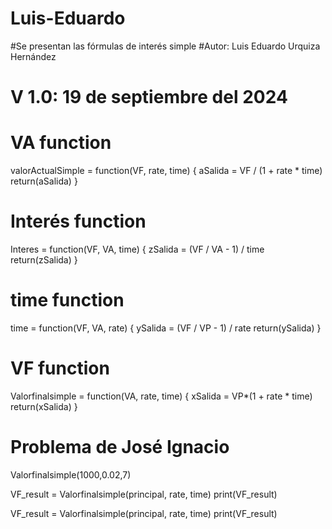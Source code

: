 # Luis-Eduardo
#Se presentan las fórmulas de interés simple
#Autor: Luis Eduardo Urquiza Hernández
# V 1.0: 19 de septiembre del 2024

# VA function
valorActualSimple = function(VF, rate, time) {
  aSalida = VF / (1 + rate * time)
  return(aSalida)
}

# Interés function
Interes = function(VF, VA, time) {
  zSalida = (VF / VA - 1) / time
  return(zSalida)
}

# time function
time = function(VF, VA, rate) {
  ySalida = (VF / VP - 1) / rate
  return(ySalida)
}

# VF function
Valorfinalsimple = function(VA, rate, time) {
  xSalida = VP*(1 + rate * time)
  return(xSalida)
}
# Problema de José Ignacio
Valorfinalsimple(1000,0.02,7)


VF_result = Valorfinalsimple(principal, rate, time)
print(VF_result)



VF_result = Valorfinalsimple(principal, rate, time)
print(VF_result)
